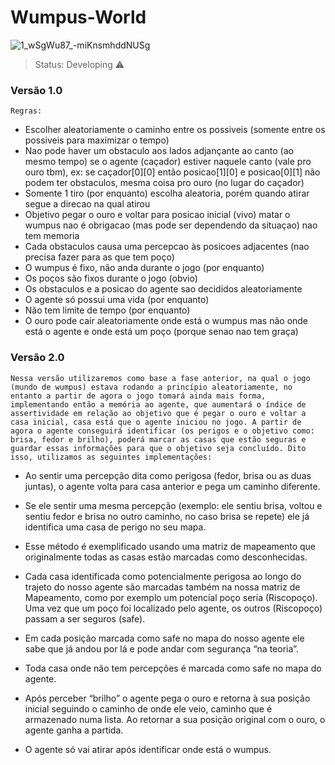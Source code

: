 # Wumpus-World
![1_wSgWu87_-miKnsmhddNUSg](https://github.com/edoustyle/Wumpus-World/assets/134174991/7c567ed6-9518-4de8-abcc-eda031716aa9)
>Status: Developing ⚠️

### Versão 1.0

    Regras:
* Escolher aleatoriamente o caminho entre os possiveis (somente entre os possiveis para maximizar o tempo)
* Nao pode haver um obstaculo aos lados adjançante ao canto (ao mesmo tempo) se o agente (caçador) estiver naquele canto (vale pro ouro tbm),
ex: se caçador[0][0] então posicao[1][0] e posicao[0][1] não podem ter obstaculos, mesma coisa pro ouro (no lugar do caçador)
* Somente 1 tiro (por enquanto) escolha aleatoria, porém quando atirar segue a direcao na qual atirou
* Objetivo pegar o ouro e voltar para posicao inicial (vivo)
matar o wumpus nao é obrigacao (mas pode ser dependendo da situaçao)
nao tem memoria
* Cada obstaculos causa uma percepcao às posicoes adjacentes (nao precisa fazer para as que tem poço)
* O wumpus é fixo, não anda durante o jogo (por enquanto)
* Os poços são fixos durante o jogo (obvio)
* Os obstaculos e a posicao do agente sao decididos aleatoriamente
* O agente só possui uma vida (por enquanto)
* Não tem limite de tempo (por enquanto)
* O ouro pode cair aleatoriamente onde está o wumpus mas não onde está o agente e onde está um poço (porque senao nao tem graça)

### Versão 2.0

    Nessa versão utilizaremos como base a fase anterior, na qual o jogo (mundo de wumpus) estava rodando a princípio aleatoriamente, no entanto a partir de agora o jogo tomará ainda mais forma, implementando então a memória ao agente, que aumentará o índice de assertividade em relação ao objetivo que é pegar o ouro e voltar a casa inicial, casa está que o agente iniciou no jogo. A partir de agora o agente conseguirá identificar (os perigos e o objetivo como: brisa, fedor e brilho), poderá marcar as casas que estão seguras e guardar essas informações para que o objetivo seja concluído. Dito isso, utilizamos as seguintes implementações:

+ Ao sentir uma percepção dita como perigosa (fedor, brisa ou as duas juntas), o agente volta para casa anterior e pega um caminho diferente.

+ Se ele sentir uma mesma percepção (exemplo: ele sentiu brisa, voltou e sentiu fedor e brisa no outro caminho, no caso brisa se repete) ele já identifica uma casa de perigo no seu mapa.

+ Esse método é exemplificado usando uma matriz de mapeamento que originalmente todas as casas estão marcadas como desconhecidas.

+	Cada casa identificada como potencialmente perigosa ao longo do trajeto do nosso agente são marcadas também na nossa matriz de Mapeamento, como por exemplo um potencial poço seria (Riscopoço). Uma vez que um poço foi localizado pelo agente, os outros (Riscopoço) passam a ser seguros (safe).

+	Em cada posição marcada como safe no mapa do nosso agente ele sabe que já andou por lá e pode andar com segurança “na teoria”.

+	Toda casa onde não tem percepções é marcada como safe no mapa do agente.

+	Após perceber “brilho” o agente pega o ouro e retorna à sua posição inicial seguindo o caminho de onde ele veio, caminho que é armazenado numa lista. Ao retornar a sua posição original com o ouro, o agente ganha a partida.

+	O agente só vai atirar após identificar onde está o wumpus.
